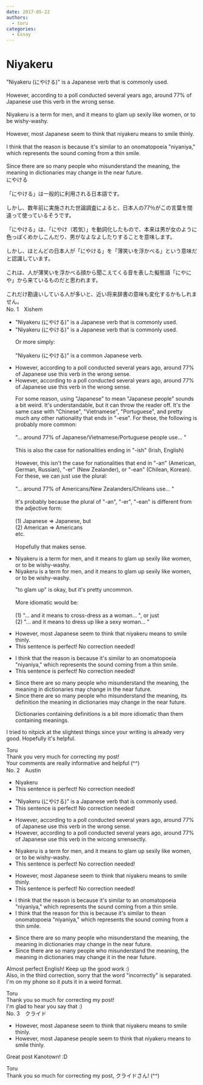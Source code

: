 ```yaml
---
date: 2017-05-22
authors:
  - toru
categories:
  - Essay
---
```


<h1 id="subject_show">Niyakeru</h1>
<div class="date" hidden>May 22, 2017 10:52</div>
<div id="post"><div id="body_show_ori">
"Niyakeru (にやける)" is a Japanese verb that is commonly used.<br/><br/>However, according to a poll conducted several years ago, around 77% of Japanese use this verb in the wrong sense.<br/><br/>Niyakeru is a term for men, and it means to glam up sexily like women, or to be wishy-washy.<br/><br/>However, most Japanese seem to think that niyakeru means to smile thinly.<br/><br/>I think that the reason is because it's similar to an onomatopoeia "niyaniya," which represents the sound coming from a thin smile.<br/><br/>Since there are so many people who misunderstand the meaning, the meaning in dictionaries may change in the near future.
</div></div>

<!-- more -->

<div id="post_ja"><div id="body_show_mo">
にやける<br/><br/>「にやける」は一般的に利用される日本語です。<br/><br/>しかし、数年前に実施された世論調査によると、日本人の77％がこの言葉を間違って使っているそうです。<br/><br/>「にやける」は、「にやけ（若気）」を動詞化したもので、本来は男が女のように色っぽくめかしこんだり、男がなよなよしたりすることを意味します。<br/><br/>しかし、ほとんどの日本人が「にやける」を「薄笑いを浮かべる」という意味だと認識しています。<br/><br/>これは、人が薄笑いを浮かべる顔から聞こえてくる音を表した擬態語「にやにや」から来ているものだと思われます。<br/><br/>これだけ勘違いしている人が多いと、近い将来辞書の意味も変化するかもしれません。
</div></div>
<div id="block"><div class="first_name"> No. 1　<span class="just_name">Xishem</span></div><div id="block2">
<ul class="correction_field">
<li class="incorrect">"Niyakeru (にやける)" is a Japanese verb that is commonly used.</li>
<li class="corrected correct">
"Niyakeru (にやける)" is a Japanese verb that is commonly used.
<p class="correction_comment">Or more simply:<br/><br/>"Niyakeru (にやける)" is a common Japanese verb.</p>
</li>
</ul>
<ul class="correction_field">
<li class="incorrect">However, according to a poll conducted several years ago, around 77% of Japanese use this verb in the wrong sense.</li>
<li class="corrected correct">
However, according to a poll conducted several years ago, around 77% of Japanese use this verb in the wrong sense.
<p class="correction_comment">For some reason, using "Japanese" to mean "Japanese people" sounds a bit weird. It's understandable, but it can throw the reader off. It's the same case with "Chinese", "Vietnamese", "Portuguese", and pretty much any other nationality that ends in "-ese". For these, the following is probably more common:<br/><br/>"... around 77% of Japanese/Vietnamese/Portuguese people use... "<br/><br/>This is also the case for nationalities ending in "-ish" (Irish, English)<br/><br/>However, this isn't the case for nationalities that end in "-an" (American, German, Russian), "-er" (New Zealander), or "-ean" (Chilean, Korean). For these, we can just use the plural:<br/><br/>"... around 77% of Americans/New Zealanders/Chileans use... "<br/><br/>It's probably because the plural of "-an", "-er", "-ean" is different from the adjective form:<br/><br/>(1) Japanese =&gt; Japanese, but<br/>(2) American =&gt; Americans<br/>etc.<br/><br/>Hopefully that makes sense.</p>
</li>
</ul>
<ul class="correction_field">
<li class="incorrect">Niyakeru is a term for men, and it means to glam up sexily like women, or to be wishy-washy.</li>
<li class="corrected correct">
Niyakeru is a term for men, and it means to glam up sexily like women, or to be wishy-washy.
<p class="correction_comment">"to glam up" is okay, but it's pretty uncommon.<br/><br/>More idiomatic would be:<br/><br/>(1) "... and it means to cross-dress as a woman... ", or just<br/>(2) "... and it means to dress up like a sexy woman... "</p>
</li>
</ul>
<ul class="correction_field">
<li class="incorrect">However, most Japanese seem to think that niyakeru means to smile thinly.</li>
<li class="corrected perfect">This sentence is perfect! No correction needed!</li>
</ul>
<ul class="correction_field">
<li class="incorrect">I think that the reason is because it's similar to an onomatopoeia "niyaniya," which represents the sound coming from a thin smile.</li>
<li class="corrected perfect">This sentence is perfect! No correction needed!</li>
</ul>
<ul class="correction_field">
<li class="incorrect">Since there are so many people who misunderstand the meaning, the meaning in dictionaries may change in the near future.</li>
<li class="corrected correct">
Since there are so many people who misunderstand the meaning, <span class="f_blue">its definition </span><span class="sline"><span class="f_red">the meaning</span></span> in dictionaries may change in the near future.
<p class="correction_comment">Dictionaries containing definitions is a bit more idiomatic than them containing meanings.</p>
</li>
</ul>
<p class="comment_small">
 I tried to nitpick at the slightest things since your writing is already very good. Hopefully it's helpful.
</p>

</div><div class="name"><span class="just_name">Toru</span><br>
Thank you very much for correcting my post!<br/>Your comments are really informative and helpful (^^)
</div>
</div>
<div id="block"><div class="first_name"> No. 2　<span class="just_name">Austin</span></div><div id="block2">
<ul class="correction_field">
<li class="incorrect">Niyakeru</li>
<li class="corrected perfect">This sentence is perfect! No correction needed!</li>
</ul>
<ul class="correction_field">
<li class="incorrect">"Niyakeru (にやける)" is a Japanese verb that is commonly used.</li>
<li class="corrected perfect">This sentence is perfect! No correction needed!</li>
</ul>
<ul class="correction_field">
<li class="incorrect">However, according to a poll conducted several years ago, around 77% of Japanese use this verb in the wrong sense.</li>
<li class="corrected correct">
However, according to a poll conducted several years ago, around 77% of Japanese use this verb in<span class="f_gray"><span class="sline"> the wr</span></span><span class="f_red">c</span>o<span class="f_gray"><span class="sline">ng s</span></span><span class="f_red">rr</span>e<span class="f_gray"><span class="sline">nse</span></span><span class="f_red">ctly</span>.
</li>
</ul>
<ul class="correction_field">
<li class="incorrect">Niyakeru is a term for men, and it means to glam up sexily like women, or to be wishy-washy.</li>
<li class="corrected perfect">This sentence is perfect! No correction needed!</li>
</ul>
<ul class="correction_field">
<li class="incorrect">However, most Japanese seem to think that niyakeru means to smile thinly.</li>
<li class="corrected perfect">This sentence is perfect! No correction needed!</li>
</ul>
<ul class="correction_field">
<li class="incorrect">I think that the reason is because it's similar to an onomatopoeia "niyaniya," which represents the sound coming from a thin smile.</li>
<li class="corrected correct">
I think that the reason <span class="f_red">for th</span>is <span class="f_red">is </span>because it's similar to <span class="f_red">the</span><span class="f_gray"><span class="sline">an</span></span> onomatopoeia "niyaniya," which represents the sound coming from a thin smile.
</li>
</ul>
<ul class="correction_field">
<li class="incorrect">Since there are so many people who misunderstand the meaning, the meaning in dictionaries may change in the near future.</li>
<li class="corrected correct">
Since there are so many people who misunderstand the meaning, <span class="f_gray"><span class="sline">the meaning in </span></span>dictionaries may change i<span class="f_red">t i</span>n the near future.
</li>
</ul>
<p class="comment_small">
 Almost perfect English! Keep up the good work :)
 <br/>
 Also, in the third correction, sorry that the word "incorrectly" is separated. I'm on my phone so it puts it in a weird format.
</p>

</div><div class="name"><span class="just_name">Toru</span><br>
Thank you so much for correcting my post!<br/>I'm glad to hear you say that :)
</div>
</div>
<div id="block"><div class="first_name"> No. 3　<span class="just_name">クライド</span></div><div id="block2">
<ul class="correction_field">
<li class="incorrect">However, most Japanese seem to think that niyakeru means to smile thinly.</li>
<li class="corrected correct">
However, most Japanese <span class="f_blue">people</span> seem to think that niyakeru means to smile thinly.
</li>
</ul>
<p class="comment_small">
 Great post Kanotown! :D
</p>

</div><div class="name"><span class="just_name">Toru</span><br>
Thank you so much for correcting my post, クライドさん! (^^)
</div>
</div>
